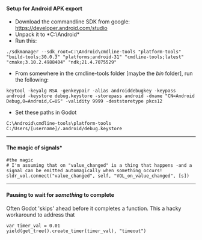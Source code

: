 #### Setup for Android APK export

- Download the commandline SDK from google: https://developer.android.com/studio
- Unpack it to *C:\Android\*
- Run this:
```
./sdkmanager --sdk_root=C:\Android\cmdline-tools "platform-tools" "build-tools;30.0.3" "platforms;android-31" "cmdline-tools;latest" "cmake;3.10.2.4988404" "ndk;21.4.7075529"
```
- From somewhere in the cmdline-tools folder [maybe the *bin* folder], run the following:
```
keytool -keyalg RSA -genkeypair -alias androiddebugkey -keypass android -keystore debug.keystore -storepass android -dname "CN=Android Debug,O=Android,C=US" -validity 9999 -deststoretype pkcs12
```

- Set these paths in Godot

```
C:\Android\cmdline-tools\platform-tools
C:/Users/[username]/.android/debug.keystore
```

***

#### The magic of **signals***

```
#the magic
# I'm assuming that on "value_changed" is a thing that happens -and a signal can be emitted automagically when something occurs!
sldr_vol.connect("value_changed", self, "VOL_on_value_changed", [s])
```

***

#### Pausing to wait for *something* to complete

Often Godot 'skips' ahead before it completes a function. This a hacky workaround to address that

```
var timer_val = 0.01
yield(get_tree().create_timer(timer_val), "timeout")
```


